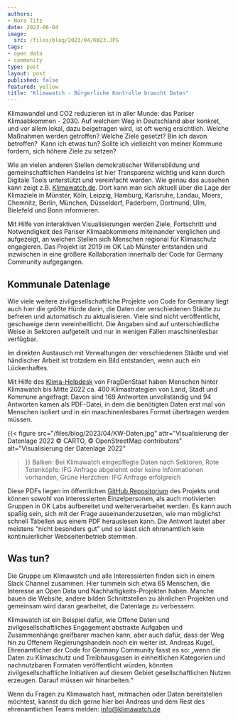 ```yaml
---
authors:
- Nora Titz
date: 2023-06-04
image:
  src: /files/blog/2023/04/KW23.JPG
tags:
- open data
- community
type: post
layout: post
published: false
featured: yellow
title: "Klimawatch - Bürgerliche Kontrolle braucht Daten"
---
```

Klimawandel und CO2 reduzieren ist in aller Munde: das Pariser Klimaabkommen - 2030. Auf welchem Weg in Deutschland aber konkret, und vor allem lokal, dazu beigetragen wird, ist oft wenig ersichtlich. Welche Maßnahmen werden getroffen? Welche Ziele gesetzt? Bin ich davon betroffen?  Kann ich etwas tun? Sollte ich vielleicht von meiner Kommune fordern, sich höhere Ziele zu setzen? 

Wie an vielen anderen Stellen demokratischer Willensbildung und gemeinschaftlichen Handelns ist hier Transparenz wichtig und kann durch Digitale Tools unterstützt und vereinfacht werden. Wie genau das aussehen kann zeigt z.B. [Klimawatch.de](https://klimawatch.de/). Dort kann man sich aktuell über die Lage der Klimaziele in Münster, Köln, Leipzig, Hamburg, Karlsruhe, Landau, Moers, Chemnitz, Berlin, München, Düsseldorf, Paderborn, Dortmund, Ulm, Bielefeld und Bonn informieren. 

Mit Hilfe von interaktiven Visualisierungen werden Ziele, Fortschritt und Notwendigkeit des Pariser Klimaabkommens miteinander verglichen und aufgezeigt, an welchen Stellen sich Menschen regional für Klimaschutz engagieren. Das Projekt ist 2019 im OK Lab Münster entstanden und inzwischen in eine größere Kollaboration innerhalb der Code for Germany Community aufgegangen. 

## Kommunale Datenlage

Wie viele weitere zivilgesellschaftliche Projekte von Code for Germany liegt auch hier die größte Hürde darin, die Daten der verschiedenen Städte zu befreien und automatisch zu aktualisieren. Viele sind nicht veröffentlicht, geschweige denn vereinheitlicht. Die Angaben sind auf unterschiedliche Weise in Sektoren aufgeteilt und nur in wenigen Fällen maschinenlesbar verfügbar. 

Im direkten Austausch mit Verwaltungen der verschiedenen Städte und viel händischer Arbeit ist trotzdem ein Bild entstanden, wenn auch ein Lückenhaftes. 

Mit Hilfe des [Klima-Helpdesk](https://fragdenstaat.de/aktionen/klima-helpdesk/) von FragDenStaat haben Menschen hinter Klimawatch bis Mitte 2022 ca. 400 Klimastrategien von Land, Stadt und Kommune angefragt: Davon sind 169 Antworten unvollständig und 94 Antworten kamen als PDF-Datei, in dem die benötigten Daten erst mal von Menschen isoliert und in ein maschinenlesbares Format übertragen werden müssen. 

{{< figure 
     src="/files/blog/2023/04/KW-Daten.jpg"
     attr="Visualisierung der Datenlage 2022 © CARTO, © OpenStreetMap contributors"
     alt="Visualisierung der Datenlage 2022"
>}}
Balken: Bei Klimawatch eingepflegte Daten nach Sektoren, Rote Totenköpfe: IFG Anfrage abgelehnt oder keine Informationen vorhanden, Grüne Herzchen: IFG Anfrage erfolgreich 

Diese PDFs liegen im öffentlichen [GitHub Repositorium](https://github.com/codeformuenster/klimawatch) des Projekts und können sowohl von interessierten Einzelpersonen, als auch motivierten Gruppen in OK Labs aufbereitet und weiterverarbeitet werden. Es kann auch spaßig sein, sich mit der Frage auseinanderzusetzen, wie man möglichst schnell Tabellen aus einem PDF herauslesen kann. Die Antwort lautet aber meistens “nicht besonders gut” und so lässt sich ehrenamtlich kein kontinuierlicher Webseitenbetrieb stemmen.  

## Was tun?

Die Gruppe um Klimawatch und alle Interessierten finden sich in einem Slack Channel zusammen. Hier tummeln sich etwa 65 Menschen, die Interesse an Open Data und Nachhaltigkeits-Projekten haben. Manche bauen die Website, andere bilden Schnittstellen zu ähnlichen Projekten und gemeinsam wird daran gearbeitet, die Datenlage zu verbessern. 

Klimawatch ist ein Beispiel dafür, wie Offene Daten und zivilgesellschaftliches Engagement abstrakte Aufgaben und Zusammenhänge greifbarer machen kann, aber auch dafür, dass der Weg hin zu Offenem Regierungshandeln noch ein weiter ist. Andreas Kugel, Ehrenamtlicher der Code for Germany Community fasst es so: „wenn die Daten zu Klimaschutz und Treibhausgasen in einheitlichen Kategorien und nachnutzbaren Formaten veröffentlicht würden, könnten zivilgesellschaftliche Initiativen auf diesem Gebiet gesellschaftlichen Nutzen erzeugen. Darauf müssen wir hinarbeiten.“

Wenn du Fragen zu Klimawatch hast, mitmachen oder Daten bereitstellen möchtest, kannst du dich gerne hier bei Andreas und dem Rest des ehrenamtlichen Teams melden: info@klimawatch.de



